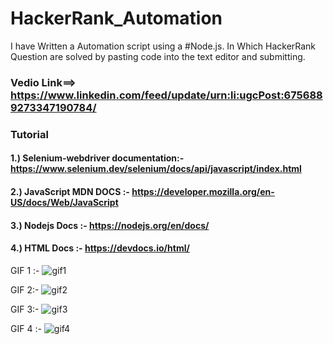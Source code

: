 # HackerRank_Automation
I have Written a Automation script using a #Node.js. In Which HackerRank Question are solved by pasting code into the text editor and submitting.

### Vedio Link==> https://www.linkedin.com/feed/update/urn:li:ugcPost:6756889273347190784/

### Tutorial
#### 1.) Selenium-webdriver documentation:- https://www.selenium.dev/selenium/docs/api/javascript/index.html
#### 2.) JavaScript MDN DOCS :- https://developer.mozilla.org/en-US/docs/Web/JavaScript 
#### 3.) Nodejs Docs :- https://nodejs.org/en/docs/
#### 4.) HTML Docs :- https://devdocs.io/html/

GIF 1 :- ![gif1](https://user-images.githubusercontent.com/33652351/104848027-1a8da400-5909-11eb-99a8-efecbf0918ec.gif)

GIF 2:- ![gif2](https://user-images.githubusercontent.com/33652351/104848074-4f016000-5909-11eb-94bb-21cfd2333c92.gif)

GIF 3:- ![gif3](https://user-images.githubusercontent.com/33652351/104848101-6b9d9800-5909-11eb-9bc6-b36fe743eb30.gif)

GIF 4 :- ![gif4](https://user-images.githubusercontent.com/33652351/104848134-9b4ca000-5909-11eb-9a49-67af11e3b412.gif)
